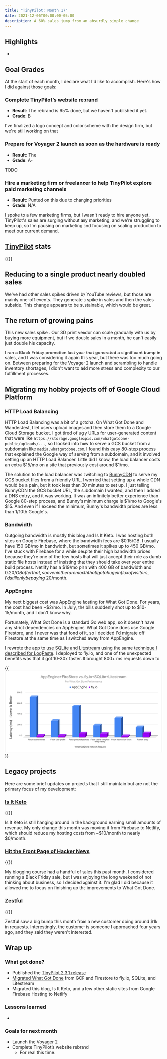 ```yaml
---
title: "TinyPilot: Month 17"
date: 2021-12-06T00:00:00-05:00
description: A 60% sales jump from an absurdly simple change
---
```


## Highlights

*

## Goal Grades

At the start of each month, I declare what I'd like to accomplish. Here's how I did against those goals:

### Complete TinyPilot’s website rebrand

* **Result**: The rebrand is 95% done, but we haven't published it yet.
* **Grade**: B

I've finalized a logo concept and color scheme with the design firm, but we're still working on that

### Prepare for Voyager 2 launch as soon as the hardware is ready

* **Result**: The
* **Grade**: A-

TODO

### Hire a marketing firm or freelancer to help TinyPilot explore paid marketing channels

* **Result**: Punted on this due to changing priorities
* **Grade**: N/A

I spoke to a few marketing firms, but I wasn't ready to hire anyone yet. TinyPilot's sales are surging without any marketing, and we're struggling to keep up, so I'm pausing on marketing and focusing on scaling production to meet our current demand.

## [TinyPilot](https://tinypilotkvm.com/?ref=mtlynch.io) stats

{{<revenue-graph project="tinypilot">}}

## Reducing to a single product nearly doubled sales

We've had other sales spikes driven by YouTube reviews, but those are mainly one-off events. They generate a spike in sales and then the sales subside. This change appears to be sustainable, which would be great.

## The return of growing pains

This new sales spike . Our 3D print vendor can scale gradually with us by buying more equipment, but if we double sales in a month, he can't easily just double his capacity.

I ran a Black Friday promotion last year that generated a significant bump in sales, and I was considering it again this year, but there was too much going on. Between preparing for the Voyager 2 launch and scrambling to handle inventory shortages, I didn't want to add more stress and complexity to our fulfillment processes.

## Migrating my hobby projects off of Google Cloud Platform

### HTTP Load Balancing

HTTP Load Balancing was a bit of a gotcha. On What Got Done and WanderJest, I let users upload images and then store them to a Google Cloud Storage bucket. I got tired of ugly URLs for user-generated content that were like `https://storage.googleapis.com/whatgotdone-public/uploads/...`, so I looked into how to serve a GCS bucket from a subdomain like `media.whatgotdone.com`. I found this easy [80-step process](https://cloud.google.com/storage/docs/hosting-static-website) that explained the Google way of serving from a subdomain, and it involved setting up an HTTP Load Balancer. Little did I know, the load balancer costs an extra $15/mo on a site that previously cost around $1/mo.

The solution to the load balancer was switching to [BunnyCDN](https://bunny.net/) to serve my GCS bucket files from a friendly URL. I worried that setting up a whole CDN would be a pain, but it took less than 30 minutes to set up. I just telling BunnyCDN the GCS bucket URL, the subdomain I wanted, and then I added a DNS entry, and it was working. It was an infinitely better experience than Google 80-step process, and Bunny's minimum charge is $1/mo to Google's $15. And even if I exceed the minimum, Bunny's bandwidth prices are less than 1/10th Google's.

### Bandwidth

Outgoing bandwidth is mostly this blog and Is It Keto. I was hosting both sites on Google Firebase, where the bandwidth fees are $0.15/GB. I usually have 150 GB/mo in bandwidth, but sometimes it spikes up to 450 GB/mo. I've stuck with Firebase for a while despite their high bandwidth prices because they're one of the few hosts that will just accept their role as dumb static file hosts instead of insisting that they should take over your entire build process. Netlify has a $19/mo plan with 400 GB of bandwidth and $0.20/GB after that, so even in the rare month that I got a huge influx of visitors, I'd still only be paying ~$20/month.

### AppEngine

My next biggest cost was AppEngine hosting for What Got Done. For years, the cost had been ~$2/mo. In July, the bills suddenly shot up to $10-15/month, and I don't know why.

Fortunately, What Got Done is a standard Go web app, so it doesn't have any strict dependencies on AppEngine. What Got Done does use Google Firestore, and I never was that fond of it, so I decided I'd migrate off Firestore at the same time as I switched away from AppEngine.

I rewrote the app to [use SQLite and Litestream](https://github.com/mtlynch/whatgotdone/pull/639) using the same [technique I described for LogPaste](/litestream/). I deployed to fly.io, and one of the unexpected benefits was that it got 10-30x faster. It brought 800+ ms requests down to

{{<img src="appengine-vs-fly.png" alt="TODO" maxWidth="800px" caption="TODO">}}

## Legacy projects

Here are some brief updates on projects that I still maintain but are not the primary focus of my development:

### [Is It Keto](https://isitketo.org)

{{<revenue-graph project="isitketo">}}

Is It Keto is still hanging around in the background earning small amounts of revenue. My only change this month was moving it from Firebase to Netlify, which should reduce my hosting costs from ~$10/month to nearly $0/month.

### [Hit the Front Page of Hacker News](https://hitthefrontpage.com/)

{{<revenue-graph project="htfp">}}

My blogging course had a handful of sales this past month. I considered running a Black Friday sale, but I was enjoying the long weekend of not thinking about business, so I decided against it. I'm glad I did because it allowed me to focus on finishing up the improvements to What Got Done.

### [Zestful](https://zestfuldata.com)

{{<revenue-graph project="zestful">}}

Zestful saw a big bump this month from a new customer doing around $1k in requests. Interestingly, the customer is someone I approached four years ago, and they said they weren't interested.

## Wrap up

### What got done?

* Published the [TinyPilot 2.3.1 release](https://tinypilotkvm.com/blog/whats-new-in-2021-11)
* [Migrated What Got Done](https://github.com/mtlynch/whatgotdone/pull/639) from GCP and Firestore to fly.io, SQLite, and Litestream
* Migrated this blog, Is It Keto, and a few other static sites from Google Firebase Hosting to Netlify

### Lessons learned

*

### Goals for next month

* Launch the Voyager 2
* Complete TinyPilot’s website rebrand
  * For real this time.
